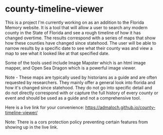 # county-timeline-viewer

This is a project I'm currently working on as an addition to the Florida Memory website. It is a tool that will allow a user to search any modern county in the State of Florida and see a rough timeline of how it has changed overtime. The results correspond with a series of maps that show how these counties have changed since statehood. The user will be able to narrow results by a specific date to see what their county was and view a map to see what it looked like at that specified date.

Some of the tools used include Image Mapster which is an html image mapper, and Open Sea Dragon which is a powerful image viewer.

Note - These maps are typically used by historians as a guide and are often requested by researchers. They mainly offer a general look into florida and how it's changed since statehood. They do not go into specific detail and do not directly correspond with or capture the full history of every county or event and should be used as a guide and not a comprehensive tool. 

Here is a live link for your convenience:
https://admaloch.github.io/county-timeline-viewer/

Note: There is a cors protection policy preventing certain features from showing up in the live link.
